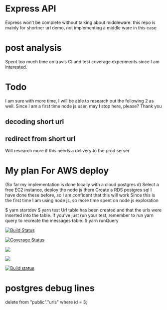 # Express API
Express won’t be complete without talking about middleware.
this repo is mainly for shortner url demo, not implementing a middle ware in this case

# post analysis
Spent too much time on travis CI and test coverage experiments since I am interested. 

# Todo
I am sure with more time, I will be able to research out the following 2 as well.
Since I am a first time node js user, may I stop here, please? Thank you

## decoding short url
## redirect from short url 
Will research more if this needs a delivery to the prod server

# My plan For AWS deploy
(So far my implementation is done locally with a cloud postgres d)
Select a free EC2 instance, deploy the node js there
Create a RDS postgres sql
I have done these before, so I am confident that this will work
Since this is the first time I am using node js, so more time spent on node js exploration


$ yarn startdev
$ yarn test
Url table has been created and that the urls were inserted into the table.
If you’ve just run your test, remember to run yarn query to recreate the messages table.
$ yarn runQuery

[![Build Status](https://travis-ci.com/Jing-Van/shortner-url-api.svg?branch=master)](https://travis-ci.com/Jing-Van/shortner-url-api)

[![Coverage Status](https://coveralls.io/repos/github/Jing-Van/shortner-url-api/badge.svg?branch=master)](https://coveralls.io/github/Jing-Van/shortner-url-api?branch=master)

<a href="https://codeclimate.com/github/Jing-Van/shortner-url-api/maintainability"><img src="https://api.codeclimate.com/v1/badges/9009cb5e798554576bf2/maintainability" /></a>

<a href="https://codeclimate.com/github/Jing-Van/shortner-url-api/test_coverage"><img src="https://api.codeclimate.com/v1/badges/9009cb5e798554576bf2/test_coverage" /></a>

[![Build status](https://ci.appveyor.com/api/projects/status/64c60ghkkyy8t6em?svg=true)](https://ci.appveyor.com/project/Jing-Van/shortner-url-api)


# postgres debug lines 
delete from "public"."urls" where id = 3;
